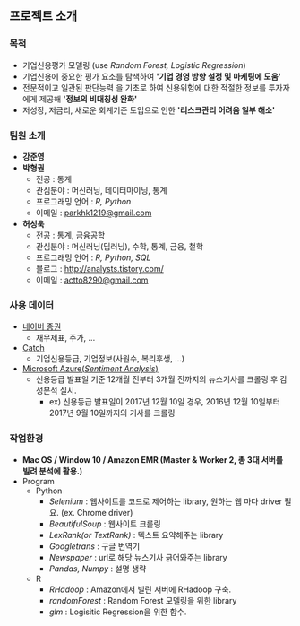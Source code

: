 ## 프로젝트 소개

### 목적

- 기업신용평가 모델링 (use _Random Forest, Logistic Regression_)
- 기업신용에 중요한 평가 요소를 탐색하여 __'기업 경영 방향 설정 및 마케팅에 도움'__
- 전문적이고 일관된 판단능력 을 기초로 하여 신용위험에 대한 적절한 정보를 투자자에게 제공해 __'정보의 비대칭성 완화'__
- 저성장, 저금리, 새로운 회계기준 도입으로 인한 __'리스크관리 어려움 일부 해소'__



### 팀원 소개

- __강준영__
- __박형권__
  - 전공 : 통계
  - 관심분야 : 머신러닝, 데이터마이닝, 통계
  - 프로그래밍 언어 : _R, Python_
  - 이메일 : parkhk1219@gmail.com
- __허성욱__
  - 전공 : 통계, 금융공학
  - 관심분야 : 머신러닝(딥러닝), 수학, 통계, 금융, 철학
  - 프로그래밍 언어 : _R, Python, SQL_
  - 블로그 : http://analysts.tistory.com/
  - 이메일 : actto8290@gmail.com

### 사용 데이터
- [네이버 증권](http://finance.naver.com/sise/)
  - 재무제표, 주가, ...
- [Catch](http://www.catch.co.kr/)
  - 기업신용등급, 기업정보(사원수, 복리후생, ...) 
- [Microsoft Azure(_Sentiment Analysis_)](https://azure.microsoft.com/ko-kr/services/cognitive-services/text-analytics/)
  - 신용등급 발표일 기준 12개월 전부터 3개월 전까지의 뉴스기사를 크롤링 후 감성분석 실시.
    - ex) 신용등급 발표일이 2017년 12월 10일 경우, 2016년 12월 10일부터 2017년 9월 10일까지의 기사를 크롤링 


### 작업환경

- __Mac OS / Window 10 / Amazon EMR (Master & Worker 2, 총 3대 서버를 빌려 분석에 활용.)__
- Program
  - Python
    - _Selenium_ : 웹사이트를 코드로 제어하는 library, 원하는 웹 마다 driver 필요. (ex. Chrome driver)
    - _BeautifulSoup_ : 웹사이트 크롤링
    - _LexRank(or TextRank)_ : 텍스트 요약해주는 library
    - _Googletrans_ : 구글 번역기
    - _Newspaper_ : url로 해당 뉴스기사 긁어와주는 library
    - _Pandas, Numpy_ : 설명 생략
  - R
    - _RHadoop_ : Amazon에서 빌린 서버에 RHadoop 구축.
    - _randomForest_ : Random Forest 모델링을 위한 library
    - _glm_ : Logisitic Regression을 위한 함수.